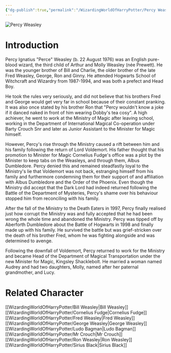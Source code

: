 ```yaml
---
{"dg-publish":true,"permalink":"/WizardingWorldOfHarryPotter/Percy Weasley/","dgPassFrontmatter":true,"created":"","updated":""}
---
```


![Percy Weasley](http://rxbg5ysja.bkt.gdipper.com/Percy_Weasley.png)
# Introduction
Percy Ignatius "Perce" Weasley (b. 22 August 1976) was an English pure-blood wizard, the third child of Arthur and Molly Weasley (née Prewett). He was the younger brother of Bill and Charlie, the older brother of the late Fred Weasley, George, Ron and Ginny. He attended Hogwarts School of Witchcraft and Wizardry from 1987-1994, and was both a prefect and Head Boy.

He took the rules very seriously, and did not believe that his brothers Fred and George would get very far in school because of their constant pranking. It was also once stated by his brother Ron that "Percy wouldn't know a joke if it danced naked in front of him wearing Dobby's tea cosy". A high achiever, he went to work at the Ministry of Magic after leaving school, working in the Department of International Magical Co-operation under Barty Crouch Snr and later as Junior Assistant to the Minister for Magic himself.

However, Percy's rise through the Ministry caused a rift between him and his family following the return of Lord Voldemort. His father thought that his promotion to Minister for Magic Cornelius Fudge's office was a plot by the Minister to keep tabs on the Weasleys, and through them, Albus Dumbledore. Percy denied this and remained steadfastly loyal to the Ministry's lie that Voldemort was not back, estranging himself from his family and furthermore condemning them for their support of and affiliation with Albus Dumbledore and the Order of the Phoenix. Even though the Ministry did accept that the Dark Lord had indeed returned following the Battle of the Department of Mysteries, Percy's shame over his behaviour stopped him from reconciling with his family. 

After the fall of the Ministry to the Death Eaters in 1997, Percy finally realised just how corrupt the Ministry was and fully accepted that he had been wrong the whole time and abandoned the Ministry. Percy was tipped off by Aberforth Dumbledore about the Battle of Hogwarts in 1998 and finally made up with his family. He survived the battle but was grief-stricken over the death of his brother Fred, whom he was fighting alongside and was determined to avenge.

Following the downfall of Voldemort, Percy returned to work for the Ministry and became Head of the Department of Magical Transportation under the new Minister for Magic, Kingsley Shacklebolt. He married a woman named Audrey and had two daughters, Molly, named after her paternal grandmother, and Lucy.

# Related Character
[[WizardingWorldOfHarryPotter/Bill Weasley\|Bill Weasley]]
[[WizardingWorldOfHarryPotter/Cornelius Fudge\|Cornelius Fudge]]
[[WizardingWorldOfHarryPotter/Fred Weasley\|Fred Weasley]]
[[WizardingWorldOfHarryPotter/George Weasley\|George Weasley]]
[[WizardingWorldOfHarryPotter/Ludo Bagman\|Ludo Bagman]]
[[WizardingWorldOfHarryPotter/Mr Crouch\|Mr Crouch]]
[[WizardingWorldOfHarryPotter/Ron Weasley\|Ron Weasley]]
[[WizardingWorldOfHarryPotter/Sirius Black\|Sirius Black]]
